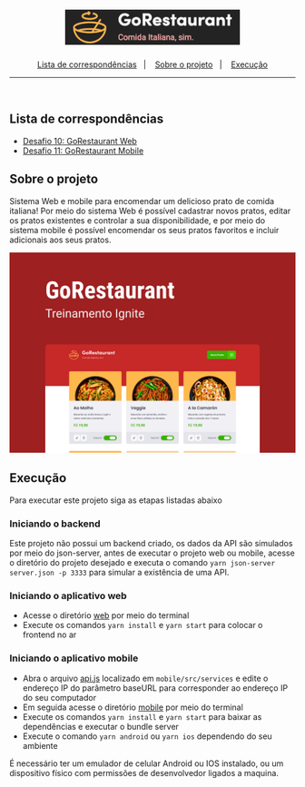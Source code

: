 <h1 align="center">
  <img src="./assets/logo.png" alt="GoRestaurante" />
</h1>

<p align="center">
  <a href="#lista-de-correspondências">Lista de correspondências</a>&nbsp;&nbsp;&nbsp;|&nbsp;&nbsp;&nbsp;
  <a href="#sobre-o-projeto">Sobre o projeto</a>&nbsp;&nbsp;&nbsp;|&nbsp;&nbsp;&nbsp;
  <a href="#execução">Execução</a>
</p>

---
<br />

## Lista de correspondências
* [Desafio 10: GoRestaurant Web](./_instruction/Desafio10.md)
* [Desafio 11: GoRestaurant Mobile](./_instruction/Desafio11.md)

## Sobre o projeto
Sistema Web e mobile para encomendar um delicioso prato de comida italiana!
Por meio do sistema Web é possível cadastrar novos pratos, editar os pratos existentes e controlar a sua disponibilidade, e por meio do sistema mobile é possível encomendar os seus pratos favoritos e incluir adicionais aos seus pratos.

<img src="./assets/print.png" width="800px" style="max-width: 100%" alt="Print da tela inicial" />

## Execução
Para executar este projeto siga as etapas listadas abaixo

### Iniciando o backend
Este projeto não possui um backend criado, os dados da API são simulados por meio do json-server, antes de executar o projeto web ou mobile, acesse o diretório do projeto desejado e executa o comando `yarn json-server server.json -p 3333` para simular a existência de uma API.

### Iniciando o aplicativo web
- Acesse o diretório [web](./web) por meio do terminal
- Execute os comandos `yarn install` e `yarn start` para colocar o frontend no ar

### Iniciando o aplicativo mobile
- Abra o arquivo [api.js](./mobile/src/services/api.js) localizado em `mobile/src/services` e edite o endereço IP do parâmetro baseURL para corresponder ao endereço IP do seu computador
- Em seguida acesse o diretório [mobile](./mobile) por meio do terminal
- Execute os comandos `yarn install` e `yarn start` para baixar as dependências e executar o bundle server
- Execute o comando `yarn android` ou `yarn ios` dependendo do seu ambiente

É necessário ter um emulador de celular Android ou IOS instalado, ou um dispositivo físico com permissões de desenvolvedor ligados a maquina.
